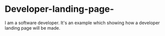 # Developer-landing-page-
I am a software developer. It's an example which showing how a developer landing page will be made.
